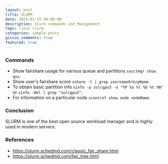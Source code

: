 ```yaml
---
layout: post
title: SLURM
date: 2024-01-15 00:00:00
description: Slurm commands and Management
tags: linux slurm
categories: sample-posts
giscus_comments: true
featured: true
---
```


### Commands

- Show fairshare usage for various queue and partitions `sacctmgr show qos`.
- Show user's fairshare score `sshare -l | grep usernameOrGrpName`.
- To obtain basic partition info `sinfo -p sulcgpu3 -o "%P %a %l %D %t %N"` or `sinfo -Nel | grep "sulcgpu3"`.
- For information on a particular node `scontrol show node nodeName`

### Conclusion

SLURM is one of the best open source workload manager and is highly used in modern servers.

### References

- https://slurm.schedmd.com/classic_fair_share.html
- https://slurm.schedmd.com/fair_tree.html